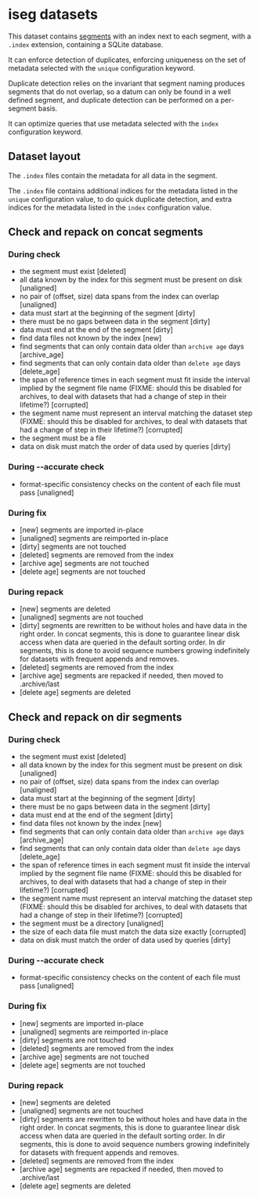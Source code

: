 # iseg datasets

This dataset contains [segments](segments.md) with an index next to each
segment, with a `.index` extension, containing a SQLite database.

It can enforce detection of duplicates, enforcing uniqueness on the set of
metadata selected with the `unique` configuration keyword.

Duplicate detection relies on the invariant that segment naming produces
segments that do not overlap, so a datum can only be found in a well defined
segment, and duplicate detection can be performed on a per-segment basis.

It can optimize queries that use metadata selected with the `index`
configuration keyword.

## Dataset layout

The `.index` files contain the metadata for all data in the segment.

The `.index` file contains additional indices for the metadata listed in the
`unique` configuration value, to do quick duplicate detection, and extra
indices for the metadata listed in the `index` configuration value.


## Check and repack on concat segments

### During check

- the segment must exist [deleted]
- all data known by the index for this segment must be present on disk [unaligned]
- no pair of (offset, size) data spans from the index can overlap [unaligned]
- data must start at the beginning of the segment [dirty]
- there must be no gaps between data in the segment [dirty]
- data must end at the end of the segment [dirty]
- find data files not known by the index [new]
- find segments that can only contain data older than `archive age` days [archive_age]
- find segments that can only contain data older than `delete age` days [delete_age]
- the span of reference times in each segment must fit inside the interval
  implied by the segment file name (FIXME: should this be disabled for
  archives, to deal with datasets that had a change of step in their lifetime?) [corrupted]
- the segment name must represent an interval matching the dataset step
  (FIXME: should this be disabled for archives, to deal with datasets that had
  a change of step in their lifetime?) [corrupted]
- the segment must be a file
- data on disk must match the order of data used by queries [dirty]

### During --accurate check

- format-specific consistency checks on the content of each file must pass [unaligned]

### During fix

- [new] segments are imported in-place
- [unaligned] segments are reimported in-place
- [dirty] segments are not touched
- [deleted] segments are removed from the index
- [archive age] segments are not touched
- [delete age] segments are not touched

### During repack

- [new] segments are deleted
- [unaligned] segments are not touched
- [dirty] segments are rewritten to be without holes and have data in the right order.
  In concat segments, this is done to guarantee linear disk access when
  data are queried in the default sorting order. In dir segments, this
  is done to avoid sequence numbers growing indefinitely for datasets
  with frequent appends and removes.
- [deleted] segments are removed from the index
- [archive age] segments are repacked if needed, then moved to .archive/last
- [delete age] segments are deleted


## Check and repack on dir segments

### During check

- the segment must exist [deleted]
- all data known by the index for this segment must be present on disk [unaligned]
- no pair of (offset, size) data spans from the index can overlap [unaligned]
- data must start at the beginning of the segment [dirty]
- there must be no gaps between data in the segment [dirty]
- data must end at the end of the segment [dirty]
- find data files not known by the index [new]
- find segments that can only contain data older than `archive age` days [archive_age]
- find segments that can only contain data older than `delete age` days [delete_age]
- the span of reference times in each segment must fit inside the interval
  implied by the segment file name (FIXME: should this be disabled for
  archives, to deal with datasets that had a change of step in their lifetime?) [corrupted]
- the segment name must represent an interval matching the dataset step
  (FIXME: should this be disabled for archives, to deal with datasets that had
  a change of step in their lifetime?) [corrupted]
- the segment must be a directory [unaligned]
- the size of each data file must match the data size exactly [corrupted]
- data on disk must match the order of data used by queries [dirty]

### During --accurate check

- format-specific consistency checks on the content of each file must pass [unaligned]

### During fix

- [new] segments are imported in-place
- [unaligned] segments are reimported in-place
- [dirty] segments are not touched
- [deleted] segments are removed from the index
- [archive age] segments are not touched
- [delete age] segments are not touched

### During repack

- [new] segments are deleted
- [unaligned] segments are not touched
- [dirty] segments are rewritten to be without holes and have data in the right order.
  In concat segments, this is done to guarantee linear disk access when
  data are queried in the default sorting order. In dir segments, this
  is done to avoid sequence numbers growing indefinitely for datasets
  with frequent appends and removes.
- [deleted] segments are removed from the index
- [archive age] segments are repacked if needed, then moved to .archive/last
- [delete age] segments are deleted

